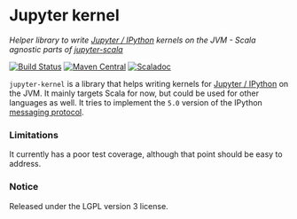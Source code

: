 # Jupyter kernel

*Helper library to write [Jupyter / IPython](https://jupyter.org/) kernels on the JVM - Scala agnostic parts of [jupyter-scala](https://github.com/alexarchambault/jupyter-scala.git)*

[![Build Status](https://travis-ci.org/alexarchambault/jupyter-kernel.svg?branch=master)](https://travis-ci.org/alexarchambault/jupyter-kernel)
[![Maven Central](https://img.shields.io/maven-central/v/org.jupyter-scala/kernel_2.11.svg)](https://maven-badges.herokuapp.com/maven-central/org.jupyter-scala/kernel_2.11)
[![Scaladoc](https://javadoc-badge.appspot.com/org.jupyter-scala/kernel_2.11.svg?label=scaladoc)](https://javadoc-badge.appspot.com/org.jupyter-scala/kernel_2.11)

`jupyter-kernel` is a library that helps writing kernels for
[Jupyter / IPython](https://jupyter.org/) on the JVM.
It mainly targets Scala for now, but could be used for other
languages as well.
It tries to implement the `5.0` version of the IPython
[messaging protocol](https://jupyter-client.readthedocs.io/en/latest/messaging.html).

### Limitations

It currently has a poor test coverage, although that point should be easy to address.

### Notice

Released under the LGPL version 3 license.
